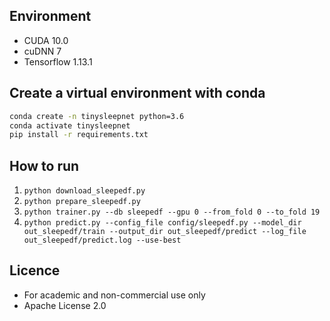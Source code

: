 ## Environment

* CUDA 10.0
* cuDNN 7
* Tensorflow 1.13.1

## Create a virtual environment with conda

```bash
conda create -n tinysleepnet python=3.6
conda activate tinysleepnet
pip install -r requirements.txt
```

## How to run

1. `python download_sleepedf.py`
1. `python prepare_sleepedf.py`
1. `python trainer.py --db sleepedf --gpu 0 --from_fold 0 --to_fold 19`
1. `python predict.py --config_file config/sleepedf.py --model_dir out_sleepedf/train --output_dir out_sleepedf/predict --log_file out_sleepedf/predict.log --use-best`

## Licence
- For academic and non-commercial use only
- Apache License 2.0
